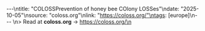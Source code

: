 ---\ntitle: "COLOSSPrevention of honey bee COlony LOSSes"\ndate: "2025-10-05"\nsource: "coloss.org"\nlink: "https://coloss.org/"\ntags: [europe]\n---
\n> Read at **coloss.org** → https://coloss.org/\n